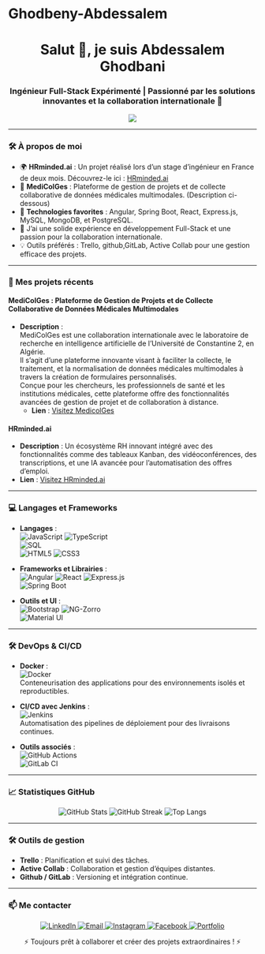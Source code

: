 # Ghodbeny-Abdessalem
<h1 align="center">Salut 👋, je suis Abdessalem Ghodbani</h1>
<h3 align="center">Ingénieur Full-Stack Expérimenté | Passionné par les solutions innovantes et la collaboration internationale 🚀</h3>

<p align="center">
  <img src="https://readme-typing-svg.demolab.com?font=Fira+Code&size=20&duration=4000&pause=500&center=true&vCenter=true&width=500&lines=Ing%C3%A9nieur+full+%C3%A0+ESPRIT+%F0%9F%A7%91%E2%80%8D%F0%9F%92%BB;Passionn%C3%A9+par+Angular%2C+React+et+Spring+Boot;Toujours+%C3%A0+la+recherche+de+nouveaux+d%C3%A9fis!"/>
</p>

---

### 🛠️ À propos de moi
- 🌍 **HRminded.ai** : Un projet réalisé lors d’un stage d’ingénieur en France de deux mois. Découvrez-le ici : [HRminded.ai](https://hrminded.ai)
- 🌟 **MediColGes** : Plateforme de gestion de projets et de collecte collaborative de données médicales multimodales. (Description ci-dessous)
- 🎯 **Technologies favorites** : Angular, Spring Boot, React, Express.js, MySQL, MongoDB, et PostgreSQL.
- 🔭 J’ai une solide expérience en développement Full-Stack et une passion pour la collaboration internationale.
- 💡 Outils préférés : Trello, github,GitLab, Active Collab pour une gestion efficace des projets.

---

### 🚀 Mes projets récents
#### **MediColGes** : Plateforme de Gestion de Projets et de Collecte Collaborative de Données Médicales Multimodales
- **Description** :  
  MediColGes est une collaboration internationale avec le laboratoire de recherche en intelligence artificielle de l’Université de Constantine 2, en Algérie.  
  Il s’agit d’une plateforme innovante visant à faciliter la collecte, le traitement, et la normalisation de données médicales multimodales à travers la création de formulaires personnalisés.  
  Conçue pour les chercheurs, les professionnels de santé et les institutions médicales, cette plateforme offre des fonctionnalités avancées de gestion de projet et de collaboration à distance.
  - **Lien** : [Visitez MedicolGes](https://medicolges.netlify.app/)
  
#### **HRminded.ai**  
- **Description** : Un écosystème RH innovant intégré avec des fonctionnalités comme des tableaux Kanban, des vidéoconférences, des transcriptions, et une IA avancée pour l’automatisation des offres d’emploi.  
- **Lien** : [Visitez HRminded.ai](https://hrminded.ai)

---

### 💻 Langages et Frameworks
- **Langages** :  
  ![JavaScript](https://img.shields.io/badge/JavaScript-F7DF1E?style=for-the-badge&logo=javascript&logoColor=black) 
  ![TypeScript](https://img.shields.io/badge/TypeScript-3178C6?style=for-the-badge&logo=typescript&logoColor=white)  
  ![SQL](https://img.shields.io/badge/SQL-4479A1?style=for-the-badge&logo=sqlite&logoColor=white)  
  ![HTML5](https://img.shields.io/badge/HTML5-E34F26?style=for-the-badge&logo=html5&logoColor=white) 
  ![CSS3](https://img.shields.io/badge/CSS3-1572B6?style=for-the-badge&logo=css3&logoColor=white)  

- **Frameworks et Librairies** :  
  ![Angular](https://img.shields.io/badge/Angular-DD0031?style=for-the-badge&logo=angular&logoColor=white) 
  ![React](https://img.shields.io/badge/React-61DAFB?style=for-the-badge&logo=react&logoColor=black) 
  ![Express.js](https://img.shields.io/badge/Express.js-404D59?style=for-the-badge&logo=express&logoColor=white)  
  ![Spring Boot](https://img.shields.io/badge/Spring%20Boot-6DB33F?style=for-the-badge&logo=spring-boot&logoColor=white)  

- **Outils et UI** :  
  ![Bootstrap](https://img.shields.io/badge/Bootstrap-563D7C?style=for-the-badge&logo=bootstrap&logoColor=white) 
  ![NG-Zorro](https://img.shields.io/badge/NG--ZORRO-409EFF?style=for-the-badge&logo=ant-design&logoColor=white)  
  ![Material UI](https://img.shields.io/badge/Material--UI-0081CB?style=for-the-badge&logo=mui&logoColor=white)  

---
### 🛠️ DevOps & CI/CD
- **Docker** :  
  ![Docker](https://img.shields.io/badge/Docker-2496ED?style=for-the-badge&logo=docker&logoColor=white)  
  Conteneurisation des applications pour des environnements isolés et reproductibles.  

- **CI/CD avec Jenkins** :  
  ![Jenkins](https://img.shields.io/badge/Jenkins-D24939?style=for-the-badge&logo=jenkins&logoColor=white)  
  Automatisation des pipelines de déploiement pour des livraisons continues.  

- **Outils associés** :  
  ![GitHub Actions](https://img.shields.io/badge/GitHub%20Actions-2088FF?style=for-the-badge&logo=github-actions&logoColor=white)  
  ![GitLab CI](https://img.shields.io/badge/GitLab%20CI-330F63?style=for-the-badge&logo=gitlab&logoColor=white)

---

### 📈 Statistiques GitHub
<p align="center">
  <img src="https://github-readme-stats.vercel.app/api?username=Abdessalem-ghodbeni&show_icons=true&theme=radical" alt="GitHub Stats"/>
  <img src="https://github-readme-streak-stats.herokuapp.com/?user=Abdessalem-ghodbeni&theme=radical" alt="GitHub Streak"/>
  <img src="https://github-readme-stats.vercel.app/api/top-langs/?username=Abdessalem-ghodbeni&layout=compact&theme=radical" alt="Top Langs"/>
</p>

---

### 🛠️ Outils de gestion
- **Trello** : Planification et suivi des tâches.  
- **Active Collab** : Collaboration et gestion d’équipes distantes.  
- **Github / GitLab** : Versioning et intégration continue.

---

### 📫 Me contacter
<p align="center">
  <a href="https://www.linkedin.com/in/abdessalem-ghodbeni/" target="_blank">
    <img alt="LinkedIn" src="https://img.shields.io/badge/LinkedIn-0077B5?style=for-the-badge&logo=linkedin&logoColor=white"/>
  </a>
  <a href="mailto:ghodbani.abdessalem@gmail.com" target="_blank">
    <img alt="Email" src="https://img.shields.io/badge/Email-D14836?style=for-the-badge&logo=gmail&logoColor=white"/>
  </a>
  <a href="https://www.instagram.com/sloumaghod/" target="_blank">
    <img alt="Instagram" src="https://img.shields.io/badge/Instagram-E4405F?style=for-the-badge&logo=instagram&logoColor=white"/>
  </a>
  <a href="https://www.facebook.com/slouma.ghod" target="_blank">
    <img alt="Facebook" src="https://img.shields.io/badge/Facebook-1877F2?style=for-the-badge&logo=facebook&logoColor=white"/>
  </a>
  <a href="https://abdessalem.netlify.app/" target="_blank">
    <img alt="Portfolio" src="https://img.shields.io/badge/Portfolio-000000?style=for-the-badge&logo=vercel&logoColor=white"/>
  </a>
</p>

<p align="center">⚡ Toujours prêt à collaborer et créer des projets extraordinaires ! ⚡</p>
